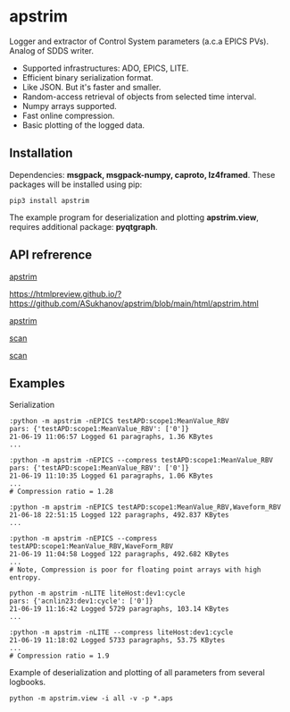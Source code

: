 # apstrim
Logger and extractor of Control System parameters (a.c.a EPICS PVs). 
Analog of SDDS writer.

- Supported infrastructures: ADO, EPICS, LITE.
- Efficient binary serialization format.
- Like JSON. But it's faster and smaller.
- Random-access retrieval of objects from selected time interval.
- Numpy arrays supported.
- Fast online compression.
- Basic plotting of the logged data.

## Installation
Dependencies: **msgpack, msgpack-numpy, caproto, lz4framed**. 
These packages will be installed using pip:

    pip3 install apstrim

The example program for deserialization and plotting **apstrim.view**,
requires additional package: **pyqtgraph**.

## API refrerence

[apstrim](https://github.com/ASukhanov/apstrim/blob/main/html/apstrim.html)

https://htmlpreview.github.io/?https://github.com/ASukhanov/apstrim/blob/main/html/apstrim.html

[apstrim](https://htmlpreview.github.io/?https://github.com/ASukhanov/apstrim/blob/main/docs/apstrim.html)

[scan](https://htmlpreview.github.io/?https://github.com/ASukhanov/apstrim/blob/main/docs/scan.html)

[scan](https://github.com/ASukhanov/apstrim/blob/main/html/scan.)

## Examples

Serialization

	:python -m apstrim -nEPICS testAPD:scope1:MeanValue_RBV
	pars: {'testAPD:scope1:MeanValue_RBV': ['0']}
	21-06-19 11:06:57 Logged 61 paragraphs, 1.36 KBytes
	...

	:python -m apstrim -nEPICS --compress testAPD:scope1:MeanValue_RBV
	pars: {'testAPD:scope1:MeanValue_RBV': ['0']}
	21-06-19 11:10:35 Logged 61 paragraphs, 1.06 KBytes
	...
	# Compression ratio = 1.28

    :python -m apstrim -nEPICS testAPD:scope1:MeanValue_RBV,Waveform_RBV
    21-06-18 22:51:15 Logged 122 paragraphs, 492.837 KBytes
    ...

    :python -m apstrim -nEPICS --compress testAPD:scope1:MeanValue_RBV,WaveForm_RBV
    21-06-19 11:04:58 Logged 122 paragraphs, 492.682 KBytes
	...
	# Note, Compression is poor for floating point arrays with high entropy.

	python -m apstrim -nLITE liteHost:dev1:cycle
	pars: {'acnlin23:dev1:cycle': ['0']}
	21-06-19 11:16:42 Logged 5729 paragraphs, 103.14 KBytes
	...

	:python -m apstrim -nLITE --compress liteHost:dev1:cycle
	21-06-19 11:18:02 Logged 5733 paragraphs, 53.75 KBytes
	...
	# Compression ratio = 1.9

Example of deserialization and plotting of all parameters from several logbooks.

    python -m apstrim.view -i all -v -p *.aps

